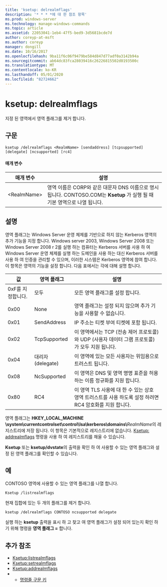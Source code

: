 ```yaml
---
title: 'ksetup: delrealmflags'
description: '* * * *에 대 한 참조 항목'
ms.prod: windows-server
ms.technology: manage-windows-commands
ms.topic: article
ms.assetid: 22053041-1eb4-47f5-bed9-3d5681bcde7d
author: coreyp-at-msft
ms.author: coreyp
manager: dongill
ms.date: 10/16/2017
ms.openlocfilehash: 9ba11f6c06f9479be584d847d77adf0a3142b94a
ms.sourcegitcommit: ab64dc83fca28039416c26226815502d0193500c
ms.translationtype: MT
ms.contentlocale: ko-KR
ms.lasthandoff: 05/01/2020
ms.locfileid: "82724662"
---
```

# <a name="ksetupdelrealmflags"></a>ksetup: delrealmflags



지정 된 영역에서 영역 플래그를 제거 합니다. 

## <a name="syntax"></a>구문

```
ksetup /delrealmflags <RealmName> [sendaddress] [tcpsupported] [delegate] [ncsupported] [rc4]
```

#### <a name="parameters"></a>매개 변수

|매개 변수|설명|
|---------|-----------|
|\<RealmName>|영역 이름은 CORP와 같은 대문자 DNS 이름으로 명시 됩니다. CONTOSO.COM는 **Ksetup** 가 실행 될 때 기본 영역으로 나열 됩니다.|

## <a name="remarks"></a>설명

영역 플래그는 Windows Server 운영 체제를 기반으로 하지 않는 Kerberos 영역의 추가 기능을 지정 합니다. Windows server 2003, Windows Server 2008 또는 Windows Server 2008 r 2를 실행 하는 컴퓨터는 Kerberos 서버를 사용 하 여 Windows Server 운영 체제를 실행 하는 도메인을 사용 하는 대신 Kerberos 서버를 사용 하 여 인증을 관리할 수 있으며, 이러한 시스템은 Kerberos 영역에 참여 합니다. 이 항목은 영역의 기능을 설정 합니다. 다음 표에서는 각에 대해 설명 합니다.

|값|영역 플래그|설명|
|-----|----------|-----------|
|0xF를 지정합니다.|모두|모든 영역 플래그를 설정 합니다.|
|0x00|None|영역 플래그는 설정 되지 않으며 추가 기능을 사용할 수 없습니다.|
|0x01|SendAddress|IP 주소는 티켓 부여 티켓에 포함 됩니다.|
|0x02|TcpSupported|이 영역에서는 TCP (전송 제어 프로토콜)와 UDP (사용자 데이터 그램 프로토콜)가 모두 지원 됩니다.|
|0x04|대리자(delegate)|이 영역에 있는 모든 사용자는 위임용으로 트러스트 됩니다.|
|0x08|NcSupported|이 영역은 DNS 및 영역 명명 표준을 허용 하는 이름 정규화를 지원 합니다.|
|0x80|RC4|이 영역 TLS 사용에 대 한 수 있는 상호 영역 트러스트를 사용 하도록 설정 하려면 RC4 암호화를 지원 합니다.|

영역 플래그는 **HKEY_LOCAL_MACHINE \system\currentcontrolset\control\lsa\kerberos\domains\\**<em>RealmName</em>의 레지스트리에 저장 됩니다. 이 항목은 기본적으로 레지스트리에 없습니다. [Ksetup: addrealmflags](ksetup-addrealmflags.md) 명령을 사용 하 여 레지스트리를 채울 수 있습니다.

**Ksetup** 또는 **ksetup/dvstate**의 출력을 확인 하 여 사용할 수 있는 영역 플래그와 설정 된 영역 플래그를 확인할 수 있습니다.

## <a name="examples"></a>예

CONTOSO 영역에 사용할 수 있는 영역 플래그를 나열 합니다.
```
Ksetup /listrealmflags
```
현재 집합에 있는 두 개의 플래그를 제거 합니다.
```
ksetup /delrealmflags CONTOSO ncsupported delegate
```
실행 하는 **ksetup** 출력을 표시 하 고 찾고 여 영역 플래그가 설정 되어 있는지 확인 하기 위해 명령을 **영역 플래그 =** 합니다.

## <a name="additional-references"></a>추가 참조

-   [Ksetup:listrealmflags](ksetup-listrealmflags.md)
-   [Ksetup:setrealmflags](ksetup-setrealmflags.md)
-   [Ksetup:addrealmflags](ksetup-addrealmflags.md)
-   - [명령줄 구문 키](command-line-syntax-key.md)